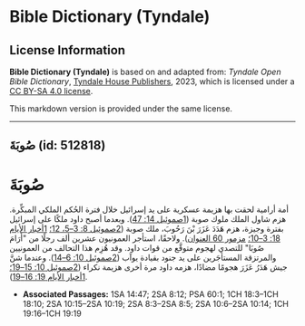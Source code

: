 # Bible Dictionary (Tyndale)

## License Information

**Bible Dictionary (Tyndale)** is based on and adapted from: _Tyndale Open Bible Dictionary_, [Tyndale House Publishers](https://tyndaleopenresources.com/), 2023, which is licensed under a [CC BY-SA 4.0 license](https://creativecommons.org/licenses/by-sa/4.0/legalcode.en).

This markdown version is provided under the same license.



--------------------------------

## صُوبَةَ (id: 512818)

صُوبَةَ
=======

أمة أرامية لحقت بها هزيمة عسكرية على يد إسرائيل خلال فترة الحُكم الملكي المبكِّرة. هزم شاول الملك ملوك صوبة ([1صموئيل 14: 47](https://ref.ly/1Sam14:47)). وبعدما أصبح داود ملكًا على إسرائيل بفترة وجيزة، هزم هَدَدَ عَزَرَ بْنَ رَحُوبَ، ملك صوبة ([2صموئيل 8: 3–5، 12؛](https://ref.ly/2Sam8:3-2Sam8:5,2Sam8:12) [1أخبار الأيام 18: 3–10؛](https://ref.ly/1Chr18:3-1Chr18:10) [مزمور 60 العنوان](https://ref.ly/Ps60:1)). ولاحقًا، استأجر العمونيون عشرين ألف رجلًا من "أَرَامَ صُوبَا" للتصدي لهجوم متوقَّع من قوات داود. وقد هُزِم هذا التحالف من العمونيين والمرتزقة المستأجَرين على يد جنود بقيادة يوآب ([2صموئيل 10: 6–14](https://ref.ly/2Sam10:6-2Sam10:14)). وعندما شنَّ جيش هَدَرُ عَزَرَ هجومًا مضادًا، هزمه داود مرة أخرى هزيمة نكراء ([2صموئيل 10: 15–19؛](https://ref.ly/2Sam10:15-2Sam10:19) [1أخبار الأيام 19: 16–19](https://ref.ly/1Chr19:16-1Chr19:19)).

* **Associated Passages:** 1SA 14:47; 2SA 8:12; PSA 60:1; 1CH 18:3–1CH 18:10; 2SA 10:15–2SA 10:19; 2SA 8:3–2SA 8:5; 2SA 10:6–2SA 10:14; 1CH 19:16–1CH 19:19


